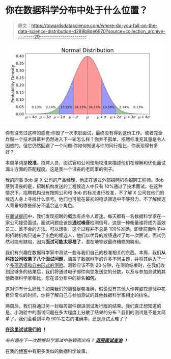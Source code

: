 # 你在数据科学分布中处于什么位置？

> 原文：<https://towardsdatascience.com/where-do-you-fall-on-the-data-science-distribution-d289b8de6970?source=collection_archive---------29----------------------->

![](img/7b88d23164c2fafb9ae3656bb2338f85.png)

你有没有过这样的感觉:你毁了一次求职面试，最终没有得到这份工作。或者完全炸毁一个技术屏幕并仍然进入下一轮怎么样？你并不孤单，招聘标准充其量是令人困惑的，但它仍然回避了一个问题:你如何知道与你的同行相比，你表现得有多好？

本周单词是**校准**。招聘人员、面试官和公司使用校准来描述他们在理解和优化面试漏斗方面的匹配程度。这是我一个沮丧的老同事的例子。

我的同事 Bob 是 X 公司的产品经理，他正在通过外部招聘机构招聘工程师。Bob 感到沮丧的是，招聘机构发送的工程候选人中只有 10%通过了技术面试。在这种情况下，招聘机构没有按照公司和 Bob 的标准进行校准，不了解 X 公司在他们的候选人身上寻找什么信号。他们也可能在最初的电话筛选中不够努力，不了解候选人背景的哪些部分不适合这个角色。

在[面试提问](https://www.interviewquery.com/)中，我们发现招聘的概念有点令人着迷。每天都有一名数据科学家在一家公司接受面试，面试问题应该是**通过噪音**检测信号，这是一种衡量谁将成为高效员工、谁不会的方法。可以想象，这个过程并不总是 100%准确。即使前面例子中的招聘机构只送来了出色的候选人，他们以优异的成绩通过了每一次面试，面试仍然可能有缺陷，因为**面试可能太容易了**，潜在地导致最终糟糕的聘用。

我们有兴趣在数据科学家中测试一些与我们自己的校准相关的东西。本周，我们**从科技公司收集了八个面试问题**，涵盖了数据科学的许多不同主题，并将其纳入了一个[多项选择和自由形式的测验](https://interviewquery.typeform.com/to/t6mTPN)。测验应该不到 20 分钟，在测验结束时，在我们收到足够多的结果后，我们将通过电子邮件向您发送您的分数，以及与参加测试的其他数据科学家相比，您在该分布中的排名**如何。**

这对你有什么好处？如果我们的测验足够准确，假设没有其他人作弊或在测验中花费异常长的时间，你将了解自己与参加测试的其他数据科学家相比的排名。

两周后，我们将通过另一封每周邮件跟进测试发行版的结果。我们真正想知道的是，小测验中的面试问题在多大程度上分散了结果的分布？我们的测试是不是太简单了，我们会看到平均 90%左右的准确率，还是测试太难了？

[**在这里试试我们的**](https://interviewquery.typeform.com/to/t6mTPN) **！**

*有兴趣在下一次数据科学面试中脱颖而出吗？* [***退房面试查询***](https://www.interviewquery.com/) ***！***

在我的[博客](https://www.racketracer.com/)中有更多类似的数据科学故事。